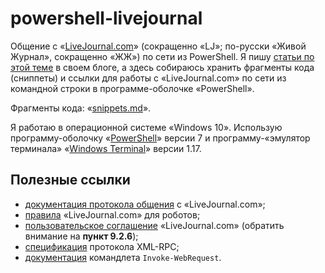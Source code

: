 # powershell-livejournal
Общение с «[LiveJournal.com](https://www.livejournal.com/about/)» (сокращенно «LJ»; по-русски «Живой Журнал», сокращенно «ЖЖ») по сети из PowerShell. Я пишу [статьи по этой теме](https://ilyachalov.livejournal.com/316277.html) в своем блоге, а здесь собираюсь хранить фрагменты кода (сниппеты) и ссылки для работы с «LiveJournal.com» по сети из командной строки в программе-оболочке «PowerShell».

Фрагменты кода: «[snippets.md](snippets.md)».

Я работаю в операционной системе «Windows 10». Использую программу-оболочку «[PowerShell](https://github.com/PowerShell/PowerShell)» версии 7 и программу-«эмулятор терминала» «[Windows Terminal](https://github.com/Microsoft/Terminal)» версии 1.17.

## Полезные ссылки

- [документация протокола общения](https://stat.livejournal.com/doc/server/ljp.csp.protocol.html) с «LiveJournal.com»;
- [правила](https://www.livejournal.com/bots/) «LiveJournal.com» для роботов;
- [пользовательское соглашение](https://www.livejournal.com/legal/tos-ru.bml) «LiveJournal.com» (обратить внимание на **пункт 9.2.6**);
- [спецификация](http://xmlrpc.com/spec.md) протокола XML-RPC;
- [документация](https://learn.microsoft.com/en-us/powershell/module/microsoft.powershell.utility/invoke-webrequest) командлета `Invoke-WebRequest`.
